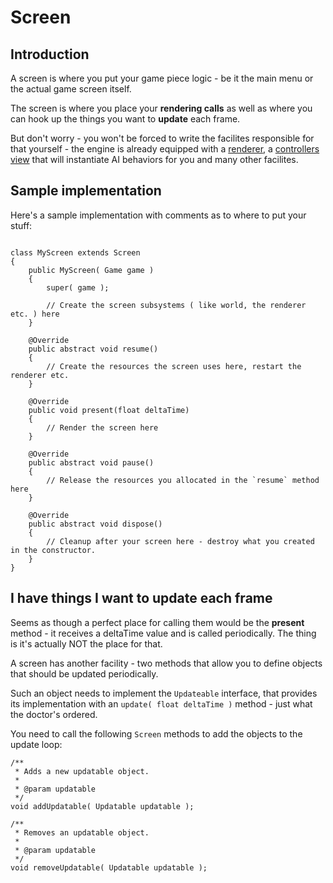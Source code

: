 # Screen #

## Introduction ##
A screen is where you put your game piece logic - be it the main menu or the actual game screen itself.


The screen is where you place your **rendering calls** as well as where you can hook up the things you want to **update** each frame.

But don't worry - you won't be forced to write the facilites responsible for that yourself - the engine is already equipped with a [renderer](Renderer2DReference.md), a [controllers view](ControllersViewReference.md) that will instantiate AI behaviors for you and many other facilites.

## Sample implementation ##

Here's a sample implementation with comments as to where to put your stuff:

```

class MyScreen extends Screen
{
	public MyScreen( Game game )
	{
		super( game );

		// Create the screen subsystems ( like world, the renderer etc. ) here
	}

	@Override
	public abstract void resume()
	{
		// Create the resources the screen uses here, restart the renderer etc.
	}

	@Override
	public void present(float deltaTime)
	{
		// Render the screen here
	}
	
	@Override
	public abstract void pause()
	{
		// Release the resources you allocated in the `resume` method here
	}
	
	@Override
	public abstract void dispose()
	{
		// Cleanup after your screen here - destroy what you created in the constructor.
	}
}

```

## I have things I want to update each frame ##

Seems as though a perfect place for calling them would be the **present** method - it receives a deltaTime value and is called periodically. The thing is it's actually NOT the place for that.

A screen has another facility - two methods that allow you to define objects that should be updated periodically.

Such an object needs to implement the `Updateable` interface, that provides its implementation with an `update( float deltaTime )` method - just what the doctor's ordered.

You need to call the following `Screen` methods to add the objects to the update loop:

```
/**
 * Adds a new updatable object.
 * 
 * @param updatable
 */
void addUpdatable( Updatable updatable );
	
/**
 * Removes an updatable object.
 * 
 * @param updatable
 */
void removeUpdatable( Updatable updatable );
```